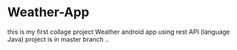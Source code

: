 # Weather-App
this is my first collage project Weather android app using rest API (language Java)
project is in master branch ..
